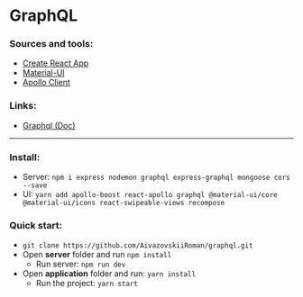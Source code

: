 #  GraphQL

### Sources and tools:
- [Create React App](https://github.com/facebook/create-react-app)
- [Material-UI](https://material-ui.com)
- [Apollo Client](https://www.apollographql.com/docs/react/)

### Links:
- [Graphql (Doc)](https://graphql.org/learn/)

---

### Install:
- Server: `npm i express nodemon graphql express-graphql mongoose cors --save`
- UI: `yarn add apollo-boost react-apollo graphql @material-ui/core @material-ui/icons react-swipeable-views recompose`

### Quick start:
- `git clone https://github.com/AivazovskiiRoman/graphql.git`
- Open **server** folder and run `npm install`
	- Run server: `npm run dev`
- Open **application** folder and run: `yarn install`
	- Run the project: `yarn start`
